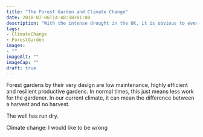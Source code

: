 ```yaml
---
title: "The Forest Garden and Climate Change"
date: 2018-07-06T14:48:58+01:00
description: "With the intense drought in the UK, it is obvious to everyone that climate change is happening; forest gardens can ease the consequences and address the causes"
tags: 
- ClimateChange
- ForestGarden
images: 
- ""
imageAlt: ""
imageCap: ""
draft: true
---
```


Forest gardens by their very design are low maintenance, highly efficient and resilient productive gardens. In normal times, this just means less work for the gardener. In our current climate, it can mean the difference between a harvest and no harvest.

The well has run dry.

Climate change: I would like to be wrong
